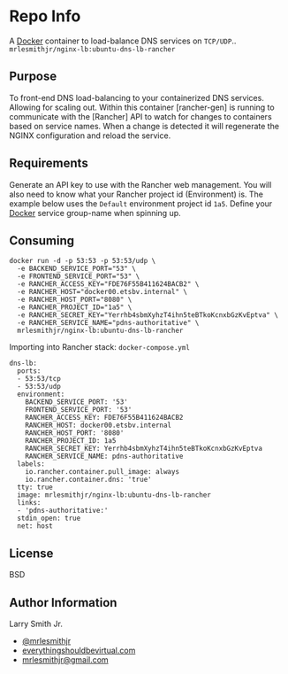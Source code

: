 Repo Info
=========
A [Docker] container to load-balance DNS services on `TCP/UDP`..
`mrlesmithjr/nginx-lb:ubuntu-dns-lb-rancher`

Purpose
-------
To front-end DNS load-balancing to your containerized DNS services. Allowing
for scaling out. Within this container [rancher-gen] is running to communicate
with the [Rancher] API to watch for changes to containers based on service names.
When a change is detected it will regenerate the NGINX configuration and reload
the service.

Requirements
------------
Generate an API key to use with the Rancher web management. You will also need
to know what your Rancher project id (Environment) is. The example below uses
the `Default` environment project id `1a5`.
Define your [Docker] service group-name when spinning up.

Consuming
---------
```
docker run -d -p 53:53 -p 53:53/udp \
  -e BACKEND_SERVICE_PORT="53" \
  -e FRONTEND_SERVICE_PORT="53" \
  -e RANCHER_ACCESS_KEY="FDE76F55B411624BACB2" \
  -e RANCHER_HOST="docker00.etsbv.internal" \
  -e RANCHER_HOST_PORT="8080" \
  -e RANCHER_PROJECT_ID="1a5" \
  -e RANCHER_SECRET_KEY="Yerrhb4sbmXyhzT4ihn5teBTkoKcnxbGzKvEptva" \
  -e RANCHER_SERVICE_NAME="pdns-authoritative" \
  mrlesmithjr/nginx-lb:ubuntu-dns-lb-rancher
```

Importing into Rancher stack:
`docker-compose.yml`
```
dns-lb:
  ports:
  - 53:53/tcp
  - 53:53/udp
  environment:
    BACKEND_SERVICE_PORT: '53'
    FRONTEND_SERVICE_PORT: '53'
    RANCHER_ACCESS_KEY: FDE76F55B411624BACB2
    RANCHER_HOST: docker00.etsbv.internal
    RANCHER_HOST_PORT: '8080'
    RANCHER_PROJECT_ID: 1a5
    RANCHER_SECRET_KEY: Yerrhb4sbmXyhzT4ihn5teBTkoKcnxbGzKvEptva
    RANCHER_SERVICE_NAME: pdns-authoritative
  labels:
    io.rancher.container.pull_image: always
    io.rancher.container.dns: 'true'
  tty: true
  image: mrlesmithjr/nginx-lb:ubuntu-dns-lb-rancher
  links:
  - 'pdns-authoritative:'
  stdin_open: true
  net: host
```

License
-------

BSD

Author Information
------------------

Larry Smith Jr.
- [@mrlesmithjr]
- [everythingshouldbevirtual.com]
- [mrlesmithjr@gmail.com]

[Ansible]: <https://www.ansible.com/>
[Docker]: <https://www.docker.com>
[@mrlesmithjr]: <https://twitter.com/mrlesmithjr>
[everythingshouldbevirtual.com]: <http://everythingshouldbevirtual.com>
[mrlesmithjr@gmail.com]: <mailto:mrlesmithjr@gmail.com>
